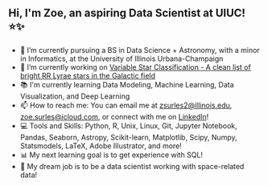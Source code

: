 ## Hi, I'm Zoe, an aspiring Data Scientist at UIUC! ⭐️✨

- 🔭 I’m currently pursuing a BS in Data Science + Astronomy, with a minor in Informatics, at the University of Illinois Urbana-Champaign
- 🌱 I’m currently working on [Variable Star Classification - A clean list of bright RR Lyrae stars in the Galactic field](https://github.com/zsurles/variable_star_classification)
- 📚 I'm currently learning Data Modeling, Machine Learning, Data Visualization, and Deep Learning
- 📫 How to reach me: You can email me at zsurles2@illinois.edu, zoe.surles@icloud.com, or connect with me on [LinkedIn](https://www.linkedin.com/in/zoe-surles/)!
- 💻 Tools and Skills: Python, R, Unix, Linux, Git, Jupyter Notebook, Pandas, Seaborn, Astropy, Scikit-learn, Matplotlib, Scipy, Numpy, Statsmodels, LaTeX, Adobe Illustrator, and more! 
- 📊 My next learning goal is to get experience with SQL!
- 🌟 My dream job is to be a data scientist working with space-related data!
